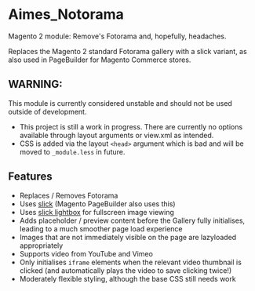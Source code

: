 # Aimes_Notorama

Magento 2 module: Remove's Fotorama and, hopefully, headaches.

Replaces the Magento 2 standard Fotorama gallery with a slick variant, as also used in PageBuilder for Magento Commerce stores.

WARNING:
--------
This module is currently considered unstable and should not be used outside of development.
* This project is still a work in progress. There are currently no options available through layout arguments or view.xml as intended.
* CSS is added via the layout `<head>` argument which is bad and will be moved to `_module.less` in future.

Features
------------
* Replaces / Removes Fotorama
* Uses [slick](https://kenwheeler.github.io/slick/) (Magento PageBuilder also uses this)
* Uses [slick lightbox](https://github.com/mreq/slick-lightbox) for fullscreen image viewing 
* Adds placeholder / preview content before the Gallery fully initialises, leading to a much smoother page load experience
* Images that are not immediately visible on the page are lazyloaded appropriately
* Supports video from YouTube and Vimeo
* Only initialises `iframe` elements when the relevant video thumbnail is clicked (and automatically plays the video to save clicking twice!)
* Moderately flexible styling, although the base CSS still needs work